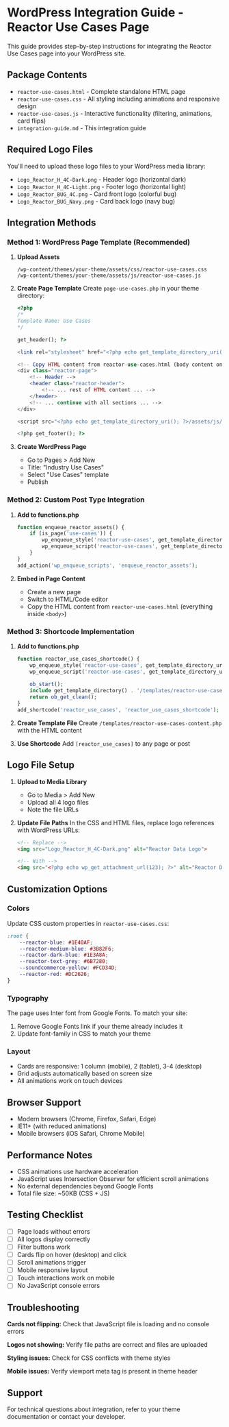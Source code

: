 
# WordPress Integration Guide - Reactor Use Cases Page

This guide provides step-by-step instructions for integrating the Reactor Use Cases page into your WordPress site.

## Package Contents

- `reactor-use-cases.html` - Complete standalone HTML page
- `reactor-use-cases.css` - All styling including animations and responsive design
- `reactor-use-cases.js` - Interactive functionality (filtering, animations, card flips)
- `integration-guide.md` - This integration guide

## Required Logo Files

You'll need to upload these logo files to your WordPress media library:

- `Logo_Reactor_H_4C-Dark.png` - Header logo (horizontal dark)
- `Logo_Reactor_H_4C-Light.png` - Footer logo (horizontal light)  
- `Logo_Reactor_BUG_4C.png` - Card front logo (colorful bug)
- `Logo_Reactor_BUG_Navy.png` - Card back logo (navy bug)

## Integration Methods

### Method 1: WordPress Page Template (Recommended)

1. **Upload Assets**
   ```
   /wp-content/themes/your-theme/assets/css/reactor-use-cases.css
   /wp-content/themes/your-theme/assets/js/reactor-use-cases.js
   ```

2. **Create Page Template**
   Create `page-use-cases.php` in your theme directory:
   ```php
   <?php
   /*
   Template Name: Use Cases
   */
   
   get_header(); ?>
   
   <link rel="stylesheet" href="<?php echo get_template_directory_uri(); ?>/assets/css/reactor-use-cases.css">
   
   <!-- Copy HTML content from reactor-use-cases.html (body content only) -->
   <div class="reactor-page">
       <!-- Header -->
       <header class="reactor-header">
           <!-- ... rest of HTML content ... -->
       </header>
       <!-- ... continue with all sections ... -->
   </div>
   
   <script src="<?php echo get_template_directory_uri(); ?>/assets/js/reactor-use-cases.js"></script>
   
   <?php get_footer(); ?>
   ```

3. **Create WordPress Page**
   - Go to Pages > Add New
   - Title: "Industry Use Cases"
   - Select "Use Cases" template
   - Publish

### Method 2: Custom Post Type Integration

1. **Add to functions.php**
   ```php
   function enqueue_reactor_assets() {
       if (is_page('use-cases')) {
           wp_enqueue_style('reactor-use-cases', get_template_directory_uri() . '/assets/css/reactor-use-cases.css');
           wp_enqueue_script('reactor-use-cases', get_template_directory_uri() . '/assets/js/reactor-use-cases.js', array(), '1.0', true);
       }
   }
   add_action('wp_enqueue_scripts', 'enqueue_reactor_assets');
   ```

2. **Embed in Page Content**
   - Create a new page
   - Switch to HTML/Code editor
   - Copy the HTML content from `reactor-use-cases.html` (everything inside `<body>`)

### Method 3: Shortcode Implementation

1. **Add to functions.php**
   ```php
   function reactor_use_cases_shortcode() {
       wp_enqueue_style('reactor-use-cases', get_template_directory_uri() . '/assets/css/reactor-use-cases.css');
       wp_enqueue_script('reactor-use-cases', get_template_directory_uri() . '/assets/js/reactor-use-cases.js', array(), '1.0', true);
       
       ob_start();
       include get_template_directory() . '/templates/reactor-use-cases-content.php';
       return ob_get_clean();
   }
   add_shortcode('reactor_use_cases', 'reactor_use_cases_shortcode');
   ```

2. **Create Template File**
   Create `/templates/reactor-use-cases-content.php` with the HTML content

3. **Use Shortcode**
   Add `[reactor_use_cases]` to any page or post

## Logo File Setup

1. **Upload to Media Library**
   - Go to Media > Add New
   - Upload all 4 logo files
   - Note the file URLs

2. **Update File Paths**
   In the CSS and HTML files, replace logo references with WordPress URLs:
   ```html
   <!-- Replace -->
   <img src="Logo_Reactor_H_4C-Dark.png" alt="Reactor Data Logo">
   
   <!-- With -->
   <img src="<?php echo wp_get_attachment_url(123); ?>" alt="Reactor Data Logo">
   ```

## Customization Options

### Colors
Update CSS custom properties in `reactor-use-cases.css`:
```css
:root {
    --reactor-blue: #1E40AF;
    --reactor-medium-blue: #3B82F6;
    --reactor-dark-blue: #1E3A8A;
    --reactor-text-grey: #6B7280;
    --soundcommerce-yellow: #FCD34D;
    --reactor-red: #DC2626;
}
```

### Typography
The page uses Inter font from Google Fonts. To match your site:
1. Remove Google Fonts link if your theme already includes it
2. Update font-family in CSS to match your theme

### Layout
- Cards are responsive: 1 column (mobile), 2 (tablet), 3-4 (desktop)
- Grid adjusts automatically based on screen size
- All animations work on touch devices

## Browser Support

- Modern browsers (Chrome, Firefox, Safari, Edge)
- IE11+ (with reduced animations)
- Mobile browsers (iOS Safari, Chrome Mobile)

## Performance Notes

- CSS animations use hardware acceleration
- JavaScript uses Intersection Observer for efficient scroll animations
- No external dependencies beyond Google Fonts
- Total file size: ~50KB (CSS + JS)

## Testing Checklist

- [ ] Page loads without errors
- [ ] All logos display correctly
- [ ] Filter buttons work
- [ ] Cards flip on hover (desktop) and click
- [ ] Scroll animations trigger
- [ ] Mobile responsive layout
- [ ] Touch interactions work on mobile
- [ ] No JavaScript console errors

## Troubleshooting

**Cards not flipping:** Check that JavaScript file is loading and no console errors

**Logos not showing:** Verify file paths are correct and files are uploaded

**Styling issues:** Check for CSS conflicts with theme styles

**Mobile issues:** Verify viewport meta tag is present in theme header

## Support

For technical questions about integration, refer to your theme documentation or contact your developer.
